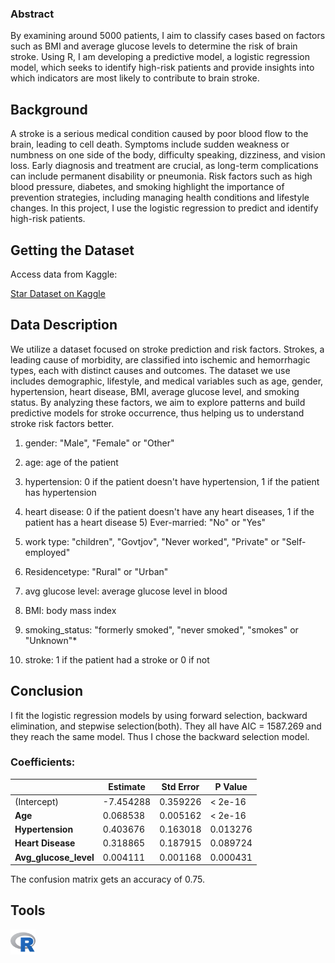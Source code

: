 ### Abstract
By examining around 5000 patients, I aim to classify cases based on factors such as BMI and average glucose levels to determine the risk of brain stroke. Using R, I am developing a predictive model, a logistic regression model, which seeks to identify high-risk patients and provide insights into which indicators are most likely to contribute to brain stroke.

## Background
A stroke is a serious medical condition caused by poor blood flow to the brain, leading to cell death. Symptoms include sudden weakness or numbness on one side of the body, difficulty speaking, dizziness, and vision loss. Early diagnosis and treatment are crucial, as long-term complications can include permanent disability or pneumonia. Risk factors such as high blood pressure, diabetes, and smoking highlight the importance of prevention strategies, including managing health conditions and lifestyle changes. In this project, I use the logistic regression to predict and identify high-risk patients.
 
## Getting the Dataset
Access data from Kaggle: 

[Star Dataset on Kaggle](https://www.kaggle.com/datasets/jillanisofttech/brain-stroke-dataset/data)


## Data Description
We utilize a dataset focused on stroke prediction and risk factors. Strokes, a leading cause of morbidity,
are classified into ischemic and hemorrhagic types, each with distinct causes and outcomes. The dataset
we use includes demographic, lifestyle, and medical variables such as age, gender, hypertension, heart
disease, BMI, average glucose level, and smoking status. By analyzing these factors, we aim to explore
patterns and build predictive models for stroke occurrence, thus helping us to understand stroke risk
factors better.

1) gender: "Male", "Female" or "Other"

2) age: age of the patient

3) hypertension: 0 if the patient doesn't have hypertension, 1 if the patient has hypertension

4) heart disease: 0 if the patient doesn't have any heart diseases, 1 if the patient has a heart disease 5) Ever-married: "No" or "Yes"

6) work type: "children", "Govtjov", "Never worked", "Private" or "Self-employed"

7) Residencetype: "Rural" or "Urban"

8) avg glucose level: average glucose level in blood

9) BMI: body mass index

10) smoking_status: "formerly smoked", "never smoked", "smokes" or "Unknown"*

11) stroke: 1 if the patient had a stroke or 0 if not

## Conclusion
I fit the logistic regression models by using forward selection, backward elimination, and stepwise selection(both). They all have AIC = 1587.269 and they reach the same model. Thus I chose the backward selection model.

### Coefficients:

|                      | Estimate   | Std Error| P Value  |
|----------------------|------------|----------|----------|
|(Intercept)           | -7.454288  | 0.359226 | < 2e-16  |
| **Age**              | 0.068538   | 0.005162 | < 2e-16  |
| **Hypertension**     | 0.403676   | 0.163018 | 0.013276 |
| **Heart Disease**    | 0.318865   | 0.187915 | 0.089724 |
| **Avg_glucose_level**| 0.004111   | 0.001168 | 0.000431 |

The confusion matrix gets an accuracy of 0.75.

## Tools
<div>
  <img src="https://github.com/devicons/devicon/blob/master/icons/r/r-original.svg" title="R" alt="R" width="40" height="40"/>&nbsp;
 
</div>

